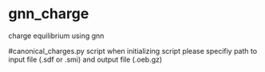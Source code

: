 # gnn_charge
charge equilibrium using gnn

#canonical_charges.py script 
when initializing script please specifiy path to input file (.sdf or .smi) and output file (.oeb.gz)
